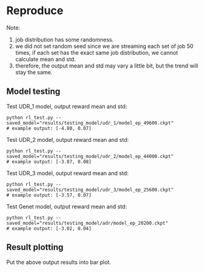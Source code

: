 # Reproduce 
Note: 
1. job distribution has some randomness.
2. we did not set random seed since we are streaming each set of job 50 times, if each set has the exact same job distribution, we cannot calculate mean and std.
3. therefore, the output mean and std may vary a little bit, but the trend will stay the same.

## Model testing
Test UDR_1 model, output reward mean and std:
```
python rl_test.py --saved_model="results/testing_model/udr_1/model_ep_49600.ckpt"
# example output: [-4.80, 0.07]
```

Test UDR_2 model, output reward mean and std:
```
python rl_test.py --saved_model="results/testing_model/udr_2/model_ep_44000.ckpt"
# example output: [-3.87, 0.08]
```

Test UDR_3 model, output reward mean and std:
```
python rl_test.py --saved_model="results/testing_model/udr_3/model_ep_25600.ckpt"
# example output: [-3.57, 0.07]
```

Test Genet model, output reward mean and std:
```
python rl_test.py --saved_model="results/testing_model/adr/model_ep_20200.ckpt"
# example output: [-3.02, 0.04]
```

## Result plotting
Put the above output results into bar plot.
```
```
